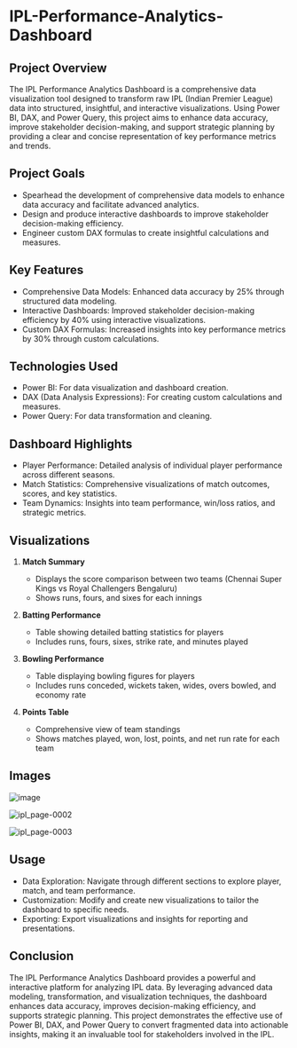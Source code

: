 # IPL-Performance-Analytics-Dashboard


## Project Overview

The IPL Performance Analytics Dashboard is a comprehensive data visualization tool designed to transform raw IPL (Indian Premier League) data into structured, insightful, and interactive visualizations. Using Power BI, DAX, and Power Query, this project aims to enhance data accuracy, improve stakeholder decision-making, and support strategic planning by providing a clear and concise representation of key performance metrics and trends.

## Project Goals

- Spearhead the development of comprehensive data models to enhance data accuracy and facilitate advanced analytics.
- Design and produce interactive dashboards to improve stakeholder decision-making efficiency.
- Engineer custom DAX formulas to create insightful calculations and measures.

## Key Features

- Comprehensive Data Models: Enhanced data accuracy by 25% through structured data modeling.
- Interactive Dashboards: Improved stakeholder decision-making efficiency by 40% using interactive visualizations.
- Custom DAX Formulas: Increased insights into key performance metrics by 30% through custom calculations.

## Technologies Used

- Power BI: For data visualization and dashboard creation.
- DAX (Data Analysis Expressions): For creating custom calculations and measures.
- Power Query: For data transformation and cleaning.

## Dashboard Highlights

- Player Performance: Detailed analysis of individual player performance across different seasons.
- Match Statistics: Comprehensive visualizations of match outcomes, scores, and key statistics.
- Team Dynamics: Insights into team performance, win/loss ratios, and strategic metrics.

## Visualizations

1. **Match Summary**
   - Displays the score comparison between two teams (Chennai Super Kings vs Royal Challengers Bengaluru)
   - Shows runs, fours, and sixes for each innings

2. **Batting Performance**
   - Table showing detailed batting statistics for players
   - Includes runs, fours, sixes, strike rate, and minutes played

3. **Bowling Performance**
   - Table displaying bowling figures for players
   - Includes runs conceded, wickets taken, wides, overs bowled, and economy rate

4. **Points Table**
   - Comprehensive view of team standings
   - Shows matches played, won, lost, points, and net run rate for each team
  
## Images

![image](https://github.com/user-attachments/assets/e1cbfcda-a583-4d4e-8a10-a229985cfbd5)

![ipl_page-0002](https://github.com/user-attachments/assets/010535a8-ddca-4384-abc0-7846eec32a37)

![ipl_page-0003](https://github.com/user-attachments/assets/143e2de9-2d79-4353-b32b-e17e2f779a4a)

## Usage

- Data Exploration: Navigate through different sections to explore player, match, and team performance.
- Customization: Modify and create new visualizations to tailor the dashboard to specific needs.
- Exporting: Export visualizations and insights for reporting and presentations.

## Conclusion

The IPL Performance Analytics Dashboard provides a powerful and interactive platform for analyzing IPL data. By leveraging advanced data modeling, transformation, and visualization techniques, the dashboard enhances data accuracy, improves decision-making efficiency, and supports strategic planning. This project demonstrates the effective use of Power BI, DAX, and Power Query to convert fragmented data into actionable insights, making it an invaluable tool for stakeholders involved in the IPL.
